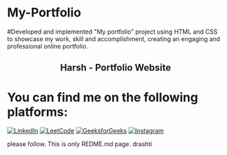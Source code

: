 # My-Portfolio
#Developed and implemented "My portfolio" project using HTML and CSS to showcase my work,  skill and accomplishment, creating an engaging and professional online portfolio.

<h2 align="center">Harsh - Portfolio Website</h2>

# You can find me on the following platforms:

[![LinkedIn](https://img.shields.io/badge/LinkedIn-Profile-blue?style=flat-square&logo=linkedin)](https://www.linkedin.com/in/harsh-murti-06040a256/)
[![LeetCode](https://img.shields.io/badge/LeetCode-Profile-red?style=flat-square&logo=leetcode)](https://leetcode.com/harsh-murti/)
[![GeeksforGeeks](https://img.shields.io/badge/GeeksforGeeks-Profile-brightgreen?style=flat-square&logo=geeksforgeeks)](https://auth.geeksforgeeks.org/user/murtihashfl/)
[![Instagram](https://img.shields.io/badge/Instagram-Profile-pink?style=flat-square&logo=instagram)](https://instagram.com/murtiharsh?igshid=ZDdkNTZiNTM=)

please follow.
This is only REDME.md page.
drashti
